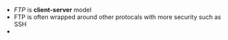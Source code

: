 - *FTP* is **client-server** model
- FTP is often wrapped around other protocals with more security such as SSH
- 